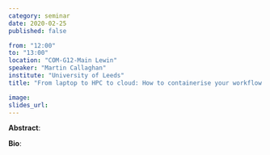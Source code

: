 ```yaml
---
category: seminar
date: 2020-02-25
published: false

from: "12:00"
to: "13:00"
location: "COM-G12-Main Lewin"
speaker: "Martin Callaghan"
institute: "University of Leeds"
title: "From laptop to HPC to cloud: How to containerise your workflow to make it portable and reproducible"

image:
slides_url:
---
```


**Abstract**:

**Bio**:
